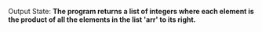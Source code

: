 Output State: **The program returns a list of integers where each element is the product of all the elements in the list 'arr' to its right.**